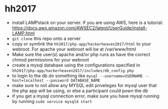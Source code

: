 # hh2017
- install LAMPstack on your server. If you are using AWS, here is a tutorial: https://docs.aws.amazon.com/AWSEC2/latest/UserGuide/install-LAMP.html 
- `git clone` this repo onto a server
- copy or symlink the `hh2017/php-app/hackerheaven2017/html` to your webroot. For apache your webroot will be at /var/www/html
- Make sure the user(s) apache and/or php runs as have the correct chmod permissions for your webroot
- create a mysql database using the configurations specified in `hh2017/php-app/hackerheaven2017/includes/db_config.php`
- to login to the db do something like `mysql --username=USERNAME --host=localhost --password DATABASE_NAME`
- make sure to not allow any MYSQL edit priveleges for mysql user that the php app will be using, or else a participant could pown the db
- if you get a mysql connection error, make sure you have mysql running by running `sudo service mysqld start`
